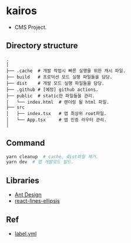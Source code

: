 # kairos
- CMS Project.

## Directory structure
```
.
│
├── .cache  # 개발 작업시 빠른 실행을 위한 캐시 파일.
├── build   # 프로덕션 모드 실행 파일들을 담당.
├── dist    # 개발 모드 실행 파일들을 담당.
├── .github # [예정] github actions.
├── public  # static한 파일들을 관리.
│   └── index.html  # 렌더링 될 html 파일.
├── src
│   ├── index.tsx   # 앱 최상위 root파일.
│   └── App.tsx     # 앱 인증 라우터 관리.
│
```

## Command
```bash
yarn cleanup  # cache, dist파일 제거.
yarn dev  # 앱 개발모드 빌드.
```

## Libraries
- [Ant Design](https://ant.design/)
- [react-lines-ellipsis](https://github.com/xiaody/react-lines-ellipsis#readme)

## Ref
- [label.yml](https://github.com/peter-evans/create-pull-request)